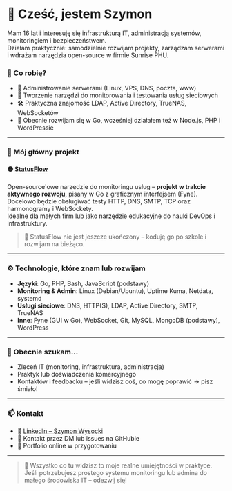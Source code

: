 # 👋 Cześć, jestem Szymon

Mam 16 lat i interesuję się infrastrukturą IT, administracją systemów, monitoringiem i bezpieczeństwem.  
Działam praktycznie: samodzielnie rozwijam projekty, zarządzam serwerami i wdrażam narzędzia open-source w firmie Sunrise PHU.

### 💼 Co robię?
- 🔧 Administrowanie serwerami (Linux, VPS, DNS, poczta, www)
- 📡 Tworzenie narzędzi do monitorowania i testowania usług sieciowych
- 🛠️ Praktyczna znajomość LDAP, Active Directory, TrueNAS, WebSocketów
- 🧠 Obecnie rozwijam się w Go, wcześniej działałem też w Node.js, PHP i WordPressie

---

### 🔎 Mój główny projekt
#### 🟡 [StatusFlow](https://github.com/szymonwys/StatusFlow)
Open-source'owe narzędzie do monitoringu usług – **projekt w trakcie aktywnego rozwoju**, pisany w Go z graficznym interfejsem (Fyne).  
Docelowo będzie obsługiwać testy HTTP, DNS, SMTP, TCP oraz harmonogramy i WebSockety.  
Idealne dla małych firm lub jako narzędzie edukacyjne do nauki DevOps i infrastruktury.

> 🔨 StatusFlow nie jest jeszcze ukończony – koduję go po szkole i rozwijam na bieżąco.

---

### ⚙️ Technologie, które znam lub rozwijam
- **Języki**: Go, PHP, Bash, JavaScript (podstawy)
- **Monitoring & Admin**: Linux (Debian/Ubuntu), Uptime Kuma, Netdata, systemd
- **Usługi sieciowe**: DNS, HTTP(S), LDAP, Active Directory, SMTP, TrueNAS
- **Inne**: Fyne (GUI w Go), WebSocket, Git, MySQL, MongoDB (podstawy), WordPress

---

### 🎯 Obecnie szukam...
- Zleceń IT (monitoring, infrastruktura, administracja)
- Praktyk lub doświadczenia komercyjnego
- Kontaktów i feedbacku – jeśli widzisz coś, co mogę poprawić → pisz śmiało!

---

### 📫 Kontakt
- 🔗 [LinkedIn – Szymon Wysocki](https://www.linkedin.com/in/szymon-wysocki-674337328/)
- 📧 Kontakt przez DM lub issues na GitHubie
- 🧠 Portfolio online w przygotowaniu

---

> 🚀 Wszystko co tu widzisz to moje realne umiejętności w praktyce.  
> Jeśli potrzebujesz prostego systemu monitoringu lub admina do małego środowiska IT – odezwij się!
